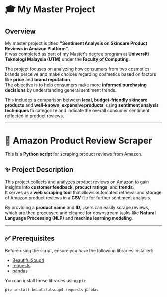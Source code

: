 # 🎓 My Master Project

## Overview

My master project is titled **"Sentiment Analysis on Skincare Product Reviews in Amazon Platform"**.  
It was completed as part of my Master's degree program at **Universiti Teknologi Malaysia (UTM)** under the **Faculty of Computing**.  

The project focuses on analyzing how consumers from two cosmetics brands perceive and make choices regarding cosmetics based on factors like **price** and **brand reputation**.  
The objective is to help consumers make more **informed purchasing decisions** by understanding general sentiment trends.  

This includes a comparison between **local, budget-friendly skincare products** and **well-known, expensive products**, using **sentiment analysis techniques** to categorize and indicate the overall consumer sentiment reflected in product reviews.

---

# 🛒 Amazon Product Review Scraper

This is a **Python script** for scraping product reviews from Amazon.

## ✨ Project Description

This project collects and analyzes product reviews on Amazon to gain insights into **customer feedback**, **product ratings**, and **trends**.  
It serves as a **web scraping tool** that allows automated retrieval and storage of Amazon product reviews in a **CSV** file for further sentiment analysis.  

By providing a **product name** and **ID**, users can easily scrape reviews, which are then processed and cleaned for downstream tasks like **Natural Language Processing (NLP)** and **machine learning modeling**.

---

## ✅ Prerequisites

Before using the script, ensure you have the following libraries installed:

- [BeautifulSoup4](https://pypi.org/project/beautifulsoup4)
- [requests](https://pypi.org/project/requests)
- [pandas](https://pypi.org/project/pandas)

You can install these libraries using `pip`:

```bash
pip install beautifulsoup4 requests pandas
